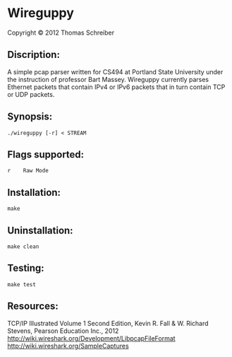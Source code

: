 # Wireguppy
Copyright © 2012 Thomas Schreiber

## Discription:
A simple pcap parser written for CS494 at Portland State University under the
instruction of professor Bart Massey. Wireguppy currently parses Ethernet
packets that contain IPv4 or IPv6 packets that in turn contain TCP or UDP
packets.

## Synopsis:
    ./wireguppy [-r] < STREAM

## Flags supported:
    r    Raw Mode

## Installation:
    make

## Uninstallation:
    make clean

## Testing:
    make test

## Resources:
TCP/IP Illustrated Volume 1 Second Edition,
    Kevin R. Fall & W. Richard Stevens, Pearson Education Inc., 2012
http://wiki.wireshark.org/Development/LibpcapFileFormat
http://wiki.wireshark.org/SampleCaptures
